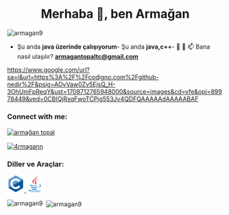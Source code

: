 <h1 align="center">Merhaba 👋, ben Armağan</h1><p align="left"> <img src="https://komarev.com/ghpvc/?username=armagan9&label=Profile%20views&color=0e75b6&style=flat" alt="armagan9" /> </p>


- Şu anda **java üzerinde çalışıyorum**- Şu anda **java,c++**- 🔭 🌱 📫 Bana nasıl ulaşılır? **armagantopaltc@gmail.com**

https://www.google.com/url?sa=i&url=https%3A%2F%2Fcodigno.com%2Fgithub-nedir%2F&psig=AOvVaw0Zv5EjsQ_H-3OhUmFpReqY&ust=1708712765948000&source=images&cd=vfe&opi=89978449&ved=0CBIQjRxqFwoTCPig553Jv4QDFQAAAAAdAAAAABAF



<h3 align="left">Connect with me:</h3><p align="left">
<a href="https://linkedin.com/in/armağan topal" target="blank"><img align="center" src="https://raw.githubusercontent.com/rahuldkjain/github-profile-readme-generator/master/src/images/icons/Social/linked-in-alt.svg" alt="armağan topal" height="30" width="40" /></a>

<a href="https://instagram.com/4rmagann" target="blank"><img align="center" src="https://raw.githubusercontent.com/rahuldkjain/github-profile-readme-generator/master/src/images/icons/Social/instagram.svg" alt="4rmagann" height="30" width="40" /></a></p><h3 align="left">Diller ve Araçlar:</h3>



<p align="left"> <a href="https://www.cprogramming.com/" target="_blank" rel="noreferrer"> <img src="https://raw.githubusercontent.com/devicons/devicon/master/icons/c/c-original.svg" alt="c" width="40" height="40"/> </a> <a href="https://www.java.com" target="_blank" rel="noreferrer"> <img src="https://raw.githubusercontent.com/devicons/devicon/master/icons/java/java-original.svg" alt="java" width="40" height="40"/> </a> </p>

<p><img align="left" src="https://github-readme-stats.vercel.app/api/top-langs?username=armagan9&show_icons=true&locale=en&layout=compact" alt="armagan9" /></p><p>

&nbsp; <img align="center" src="https://github-readme-stats.vercel.app/api?username=armagan9&show_icons=true&locale=en" alt="armagan9" /></p>
